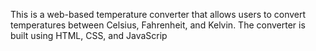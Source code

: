 This is a web-based temperature converter that allows users to convert temperatures between Celsius, Fahrenheit, and Kelvin. The converter is built using HTML, CSS, and JavaScrip
